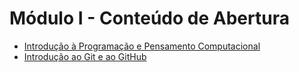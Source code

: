 # Módulo I - Conteúdo de Abertura

- [Introdução à Programação e Pensamento Computacional](aulas/01-introducao-programacao-pensamento-computacional)
- [Introdução ao Git e ao GitHub](aulas/02-introducao-git-github)
